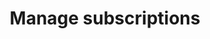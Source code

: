---
title: 'Manage subscriptions'
breadcrumb_title: "Manage subscriptions"
layout: 'Community'
meta_title: 'Business solutions - Manage subscriptions - MultiSafepay Docs'
url: '/partner-integrations/manage-subscriptions/'
logo: '/svgs/Subscriptions_and_credit_management.svg'
short_description: 'Solutions for managing subscriptions by our partners HostBill and Twikey.'
weight: 30
aliases:
    - /integrations/credit-and-subscription-management/
    - /business/subscription-management/
---